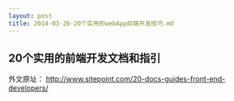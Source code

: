 ```yaml
---
layout: post
title: 2014-03-26-20个实用的webApp前端开发技巧.md
---
```


## 20个实用的前端开发文档和指引

外文原址： http://www.sitepoint.com/20-docs-guides-front-end-developers/


